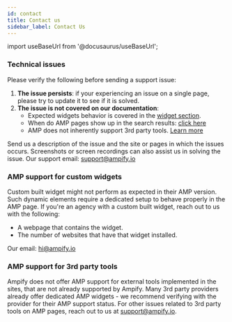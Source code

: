 ```yaml
---
id: contact
title: Contact us
sidebar_label: Contact Us
---
```

import useBaseUrl from '@docusaurus/useBaseUrl'; 

### Technical issues
Please verify the following before sending a support issue:
1. **The issue persists**: if your experiencing an issue on a single page, please try to update it to see if it is solved. 
2. **The issue is not covered on our documentation**:
    * Expected widgets behavior is covered in the [widget section](/docs/widgets).
    * When do AMP pages show up in the search results: [click here](/docs/about_amp#when-do-new-amp-pages-appear-on-google)
    * AMP does not inherently support 3rd party tools. [Learn more](/docs/customized_sites#custom-built-widgets)

Send us a description of the issue and the site or pages in which the issues occurs. Screenshots or screen recordings can also assist us in solving the issue. Our support email: support@ampify.io

### AMP support for custom widgets
Custom built widget might not perform as expected in their AMP version. Such dynamic elements require a dedicated setup to behave properly in the AMP page. If you're an agency with a custom built widget, reach out to us with the following:
* A webpage that contains the widget.
* The number of websites that have that widget installed. 

Our email: hi@ampify.io

### AMP support for 3rd party tools
Ampify does not offer AMP support for external tools implemented in the sites, that are not already supported by Ampify. 
Many 3rd party providers already offer dedicated AMP widgets - we recommend verifying with the provider for their AMP support status.
For other issues related to 3rd party tools on AMP pages, reach out to us at support@ampify.io.